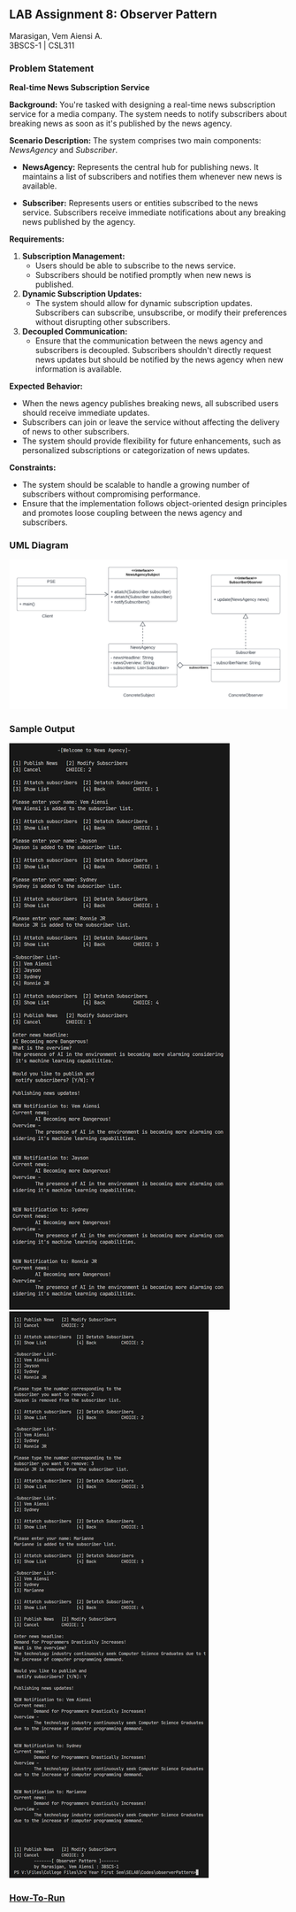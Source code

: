 ## LAB Assignment 8: Observer Pattern

Marasigan, Vem Aiensi A. <br>
3BSCS-1 | CSL311 <br>

### Problem Statement

**Real-time News Subscription Service**

**Background:** You're tasked with designing a real-time news subscription service for a media company. The system needs to notify subscribers about breaking news as soon as it's published by the news agency.

**Scenario Description:** The system comprises two main components: _NewsAgency_ and _Subscriber_.

- **NewsAgency:** Represents the central hub for publishing news. It maintains a list of subscribers and notifies them whenever new news is available.

- **Subscriber:** Represents users or entities subscribed to the news service. Subscribers receive immediate notifications about any breaking news published by the agency.

**Requirements:**

1. **Subscription Management:**
   - Users should be able to subscribe to the news service.
   - Subscribers should be notified promptly when new news is published.
2. **Dynamic Subscription Updates:**
   - The system should allow for dynamic subscription updates. Subscribers can subscribe, unsubscribe, or modify their preferences without disrupting other subscribers.
3. **Decoupled Communication:**
   - Ensure that the communication between the news agency and subscribers is decoupled. Subscribers shouldn't directly request news updates but should be notified by the news agency when new information is available.

**Expected Behavior:**

- When the news agency publishes breaking news, all subscribed users should receive immediate updates.
- Subscribers can join or leave the service without affecting the delivery of news to other subscribers.
- The system should provide flexibility for future enhancements, such as personalized subscriptions or categorization of news updates.

**Constraints:**

- The system should be scalable to handle a growing number of subscribers without compromising performance.
- Ensure that the implementation follows object-oriented design principles and promotes loose coupling between the news agency and subscribers.

### UML Diagram

![](UMLDiagram.png)

### Sample Output

![](resultPage1.png)
![](resultPage2.png)

### [How-To-Run](../0_RunCode/Readme.md)
